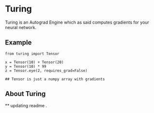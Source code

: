 # Turing
Turing is an Autograd Engine which as said computes gradients for your neural network.

## Example
```
from turing import Tensor

x = Tensor(10) + Tensor(20)
y = Tensor(10) * 99
z = Tensor.eye(2, requires_grad=False)

## Tensor is just a numpy array with gradients
```


## About Turing 

** updating readme .
